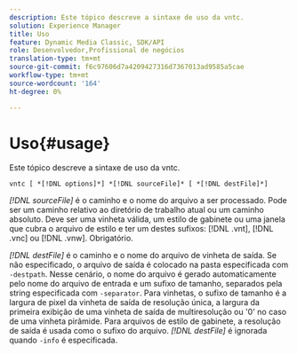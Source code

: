```yaml
---
description: Este tópico descreve a sintaxe de uso da vntc.
solution: Experience Manager
title: Uso
feature: Dynamic Media Classic, SDK/API
role: Desenvolvedor,Profissional de negócios
translation-type: tm+mt
source-git-commit: f6c97606d7a4209427316d7367013ad9585a5cae
workflow-type: tm+mt
source-wordcount: '164'
ht-degree: 0%

---
```



# Uso{#usage}

Este tópico descreve a sintaxe de uso da vntc.

`vntc [ *[!DNL options]*] *[!DNL sourceFile]* [ *[!DNL destFile]*]`

*[!DNL sourceFile]* é o caminho e o nome do arquivo a ser processado. Pode ser um caminho relativo ao diretório de trabalho atual ou um caminho absoluto. Deve ser uma vinheta válida, um estilo de gabinete ou uma janela que cubra o arquivo de estilo e ter um destes sufixos: [!DNL .vnt], [!DNL .vnc] ou [!DNL .vnw]. Obrigatório.

*[!DNL destFile]* é o caminho e o nome do arquivo de vinheta de saída. Se não especificado, o arquivo de saída é colocado na pasta especificada com `-destpath`. Nesse cenário, o nome do arquivo é gerado automaticamente pelo nome do arquivo de entrada e um sufixo de tamanho, separados pela string especificada com `-separator`. Para vinhetas, o sufixo de tamanho é a largura de pixel da vinheta de saída de resolução única, a largura da primeira exibição de uma vinheta de saída de multiresolução ou &#39;0&#39; no caso de uma vinheta pirâmide. Para arquivos de estilo de gabinete, a resolução de saída é usada como o sufixo do arquivo. *[!DNL destFile]* é ignorada quando  `-info` é especificada.
